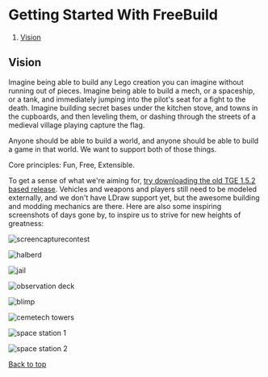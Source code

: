 Getting Started With FreeBuild
==============================

1. [Vision](#vision)


Vision
------
Imagine being able to build any Lego creation you can imagine without running out of pieces. Imagine being able to build a mech, or a spaceship, or a tank, and immediately jumping into the pilot's seat for a fight to the death. Imagine building secret bases under the kitchen stove, and towns in the cupboards, and then leveling them, or dashing through the streets of a medieval village playing capture the flag.

Anyone should be able to build a world, and anyone should be able to build a game in that world. We want to support both of those things.

Core principles: Fun, Free, Extensible.

To get a sense of what we're aiming for, [try downloading the old TGE 1.5.2 based release](https://drive.google.com/file/d/0B1mbObopzHjwc05Ccmp2azR1N1U/edit?usp=sharing). Vehicles and weapons and players still need to be modeled externally, and we don't have LDraw support yet, but the awesome building and modding mechanics are there. Here are also some inspiring screenshots of days gone by, to inspire us to strive for new heights of greatness:

![screencapturecontest](https://farm3.staticflickr.com/2776/4115534041_e3a2b8aa82.jpg)

![halberd](https://farm3.staticflickr.com/2730/4105415428_436a50b59d.jpg)

![jail](https://farm3.staticflickr.com/2719/4099406359_db35205a7c.jpg)

![observation deck](https://farm3.staticflickr.com/2590/4094847892_227f51761f.jpg)

![blimp](https://farm8.staticflickr.com/7263/13896309876_c8b533f820.jpg)

![cemetech towers](https://farm4.staticflickr.com/3710/13919423693_d2046aa019.jpg)

![space station 1](https://farm3.staticflickr.com/2936/13919804764_c54105e988.jpg)

![space station 2](https://farm3.staticflickr.com/2932/13896366276_0653aaa5ed.jpg)

[Back to top](#getting-started-with-freebuild)

